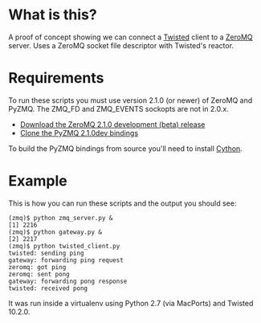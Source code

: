 What is this?
=============

A proof of concept showing we can connect a [Twisted](http://twistedmatrix.com/) client to a [ZeroMQ](http://www.zeromq.org/) server. Uses a ZeroMQ socket file descriptor with Twisted's reactor.

Requirements
============

To run these scripts you must use version 2.1.0 (or newer) of ZeroMQ and PyZMQ. The ZMQ_FD and ZMQ_EVENTS sockopts are not in 2.0.x.

*   [Download the ZeroMQ 2.1.0 development (beta) release](http://www.zeromq.org/intro:get-the-software)
*   [Clone the PyZMQ 2.1.0dev bindings](https://github.com/zeromq/pyzmq/)

To build the PyZMQ bindings from source you'll need to install [Cython](http://pypi.python.org/pypi/Cython/).

Example
=======

This is how you can run these scripts and the output you should see:

    (zmq)$ python zmq_server.py &
    [1] 2216
    (zmq)$ python gateway.py &
    [2] 2217
    (zmq)$ python twisted_client.py
    twisted: sending ping
    gateway: forwarding ping request
    zeromq: got ping
    zeromq: sent pong
    gateway: forwarding pong response
    twisted: received pong

It was run inside a virtualenv using Python 2.7 (via MacPorts) and Twisted 10.2.0.